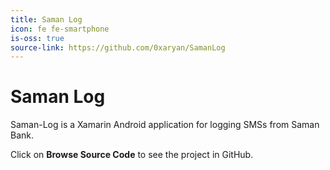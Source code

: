 ```yaml
---
title: Saman Log
icon: fe fe-smartphone
is-oss: true
source-link: https://github.com/0xaryan/SamanLog
---
```

# Saman Log

Saman-Log is a Xamarin Android application for logging SMSs from Saman Bank.

Click on **Browse Source Code** to see the project in GitHub.

